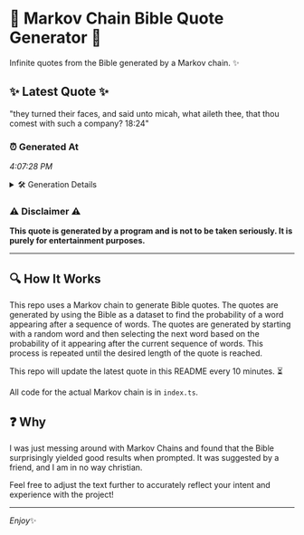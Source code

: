 # 📖 Markov Chain Bible Quote Generator 📖

Infinite quotes from the Bible generated by a Markov chain. ✨

## ✨ Latest Quote ✨
"they turned their faces, and said unto micah, what aileth thee, that thou comest with such a company? 18:24"

### ⏰ Generated At
*4:07:28 PM*

<details>
    <summary>🛠️ Generation Details</summary>
    <p>
        <strong>🌱 Seed:</strong> they<br>
        <strong>🔄 Iterations:</strong> 18<br>
        <strong>📜 Context History:</strong><br>[ they ]: turned<br>[ they, turned ]: their<br>[ they, turned, their ]: faces,<br>[ they, turned, their, faces, ]: and<br>[ they, turned, their, faces,, and ]: said<br>[ they, turned, their, faces,, and, said ]: unto<br>[ turned, their, faces,, and, said, unto ]: micah,<br>[ their, faces,, and, said, unto, micah, ]: what<br>[ faces,, and, said, unto, micah,, what ]: aileth<br>[ and, said, unto, micah,, what, aileth ]: thee,<br>[ said, unto, micah,, what, aileth, thee, ]: that<br>[ unto, micah,, what, aileth, thee,, that ]: thou<br>[ micah,, what, aileth, thee,, that, thou ]: comest<br>[ what, aileth, thee,, that, thou, comest ]: with<br>[ aileth, thee,, that, thou, comest, with ]: such<br>[ thee,, that, thou, comest, with, such ]: a<br>[ that, thou, comest, with, such, a ]: company?<br>[ thou, comest, with, such, a, company? ]: 18:24<br>
    </p>
</details>

### ⚠️ Disclaimer ⚠️
**This quote is generated by a program and is not to be taken seriously. It is purely for entertainment purposes.**

---

## 🔍 How It Works

This repo uses a Markov chain to generate Bible quotes. The quotes are generated by using the Bible as a dataset to find the probability of a word appearing after a sequence of words. The quotes are generated by starting with a random word and then selecting the next word based on the probability of it appearing after the current sequence of words. This process is repeated until the desired length of the quote is reached.

This repo will update the latest quote in this README every 10 minutes. ⏳

All code for the actual Markov chain is in `index.ts`.

## ❓ Why

I was just messing around with Markov Chains and found that the Bible surprisingly yielded good results when prompted. 
It was suggested by a friend, and I am in no way christian.

Feel free to adjust the text further to accurately reflect your intent and experience with the project!

---

*Enjoy*✨
